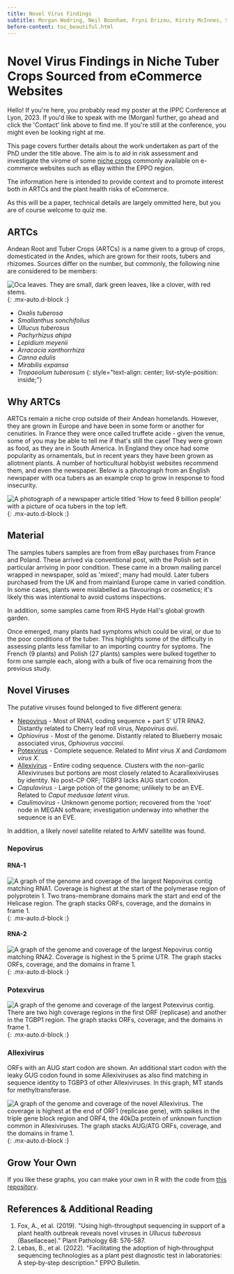 ```yaml
---
title: Novel Virus Findings
subtitle: Morgan Wodring, Neil Boonham, Fryni Drizou, Kirsty McInnes, Sam McGreig, Ian Adams and Adrian Fox
before-content: toc_beautiful.html
---
```


# Novel Virus Findings in Niche Tuber Crops Sourced from eCommerce Websites

Hello! If you're here, you probably read my poster at the IPPC Conference at Lyon, 2023. If you'd like to speak with me (Morgan) further, go ahead and click the 'Contact' link above to find me. If you're still at the conference, you might even be looking right at me.

This page covers further details about the work undertaken as part of the PhD under the title above. The aim is to aid in risk assessment and investigate the virome of some [niche crops](#ARTCs) commonly available on e-commerce websites such as eBay within the EPPO region.

The information here is intended to provide context and to promote interest both in ARTCs and the plant health risks of eCommerce.

As this will be a paper, technical details are largely ommitted here, but you are of course welcome to quiz me.

## <a name="ARTCs">ARTCs</a>

Andean Root and Tuber Crops (ARTCs) is a name given to a group of crops, domesticated in the Andes, which are grown for their roots, tubers and rhizomes. Sources differ on the number, but commonly, the following nine are considered to be members:

![Oca leaves. They are small, dark green leaves, like a clover, with red stems.](/assets/img/oca_leaf1.jpg#circ){: .mx-auto.d-block :}

* *Oxalis tuberosa*
* *Smallanthus sonchifolius*
* *Ullucus tuberosus*
* *Pachyrhizus ahipa*
* *Lepidium meyenii*
* *Arracacia xanthorrhiza*
* *Canna edulis*
* *Mirabilis expansa*
* *Tropaeolum tuberosum*
{: style="text-align: center; list-style-position: inside;"}

## <a name="why">Why ARTCs</a>

ARTCs remain a niche crop outside of their Andean homelands. However, they are grown in Europe and have been in some form or another for cenutiries. In France they were once called truffete acide - given the venue, some of you may be able to tell me if that's still the case! They were grown as food, as they are in South America. In England they once had some popularity as ornamentals, but in recent years they have been grown as allotment plants. A number of horticultural hobbyist websites recommend them, and even the newspaper. Below is a photograph from an English newspaper with oca tubers as an example crop to grow in response to food insecurity.

![A photograph of a newspaper article titled 'How to feed 8 billion people' with a picture of oca tubers in the top left.](/assets/img/newspaper.jpg){: .mx-auto.d-block :}

## <a name="material">Material</a>

The samples tubers samples are from from eBay purchases from France and Poland. These arrived via conventional post, with the Polish set in particular arriving in poor condition. These came in a brown mailing parcel wrapped in newspaper, sold as 'mixed'; many had mould. Later tubers purchased from the UK and from mainland Europe came in varied condition. In some cases, plants were mislabelled as flavourings or cosmetics; it's likely this was intentional to avoid customs inspections.

In addition, some samples came from RHS Hyde Hall's global growth garden. 

Once emerged, many plants had symptoms which could be viral, or due to the poor conditions of the tuber. This highlights some of the difficulty in assessing plants less familiar to an importing country for syptoms.
The French (9 plants) and Polish (27 plants) samples were bulked together to form one sample each, along with a bulk of five oca remaining from the previous study.

## <a name="summary">Novel Viruses</a>

The putative viruses found belonged to five different genera:

* [Nepovirus](#Nepovirus) - Most of RNA1, coding sequence + part 5' UTR RNA2. Distantly related to Cherry leaf roll virus, *Nepovirus avii*.
* *Ophiovirus* - Most of the genome. Distantly related to Blueberry mosaic associated virus, *Ophiovirus vaccinii*. 
* [Potexvirus](#Potexvirus) - Complete sequence. Related to *Mint virus X* and *Cardamom virus X*.
* [Allexivirus](#Allexivirus) - Entire coding sequence. Clusters with the non-garlic Allexiviruses but portions are most closely related to Acarallexiviruses by identity. No post-CP ORF; TGBP3 lacks AUG start codon.
* *Capulavirus* - Large potion of the genome; unlikely to be an EVE. Related to *Caput medusae latent virus*.
* *Caulimovirus* - Unknown genome portion; recovered from the 'root' node in MEGAN software; investigation underway into whether the sequence is an EVE.

In addition, a likely novel satellite related to ArMV satellite was found.

### Nepovirus

#### RNA-1

![A graph of the genome and coverage of the largest Nepovirus contig matching RNA1. Coverage is highest at the start of the polymerase region of polyprotein 1. Two trans-membrane domains mark the start and end of the Helicase region. The graph stacks ORFs, coverage, and the domains in frame 1.](/assets/img/ONV1_RNA1.jpg){: .mx-auto.d-block :}

#### RNA-2 

![A graph of the genome and coverage of the largest Nepovirus contig matching RNA2. Coverage is highest in the 5 prime UTR. The graph stacks ORFs, coverage, and the domains in frame 1.](/assets/img/ONV1_RNA2.jpg){: .mx-auto.d-block :}

### Potexvirus 

![A graph of the genome and coverage of the largest Potexvirus contig. There are two high coverage regions in the first ORF (replicase) and another in the TGBP1 region. The graph stacks ORFs, coverage, and the domains in frame 1.](/assets/img/potex_graph.jpeg){: .mx-auto.d-block :}

### Allexivirus 

ORFs with an AUG start codon are shown. An additional start codon with the leaky GUG codon found in some Allexiviruses as also find matching in sequence identity to TGBP3 of other Allexiviruses. In this graph, MT stands for methyltransferase.

![A graph of the genome and coverage of the novel Allexivirus. The coverage is highest at the end of ORF1 (replicase gene), with spikes in the triple gene block region and ORF4, the 40kDa protein of unknown function common in Allexiviruses. The graph stacks AUG/ATG ORFs, coverage, and the domains in frame 1.](/assets/img/allexi_graph.jpeg){: .mx-auto.d-block :}

## Grow Your Own

If you like these graphs, you can make your own in R with the code from [this repository](http://https://github.com/mwodring/Annotatr). 

## References & Additional Reading

1. Fox, A., et al. (2019). "Using high-throughput sequencing in support of a plant health outbreak reveals novel viruses in *Ullucus tuberosus* (Basellaceae)." Plant Pathology 68: 576-587.
2. Lebas, B., et al. (2022). "Facilitating the adoption of high‐throughput sequencing technologies as a plant pest diagnostic test in laboratories: A step‐by‐step description." EPPO Bulletin.